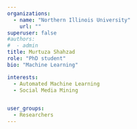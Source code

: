 ```yaml
---
organizations:
  - name: "Northern Illinois University"
    url: ""
superuser: false
#authors:
#  - admin
title: Murtuza Shahzad
role: "PhD student"
bio: "Machine Learning"

interests:
  - Automated Machine Learning
  - Social Media Mining


user_groups:
  - Researchers
---
```

